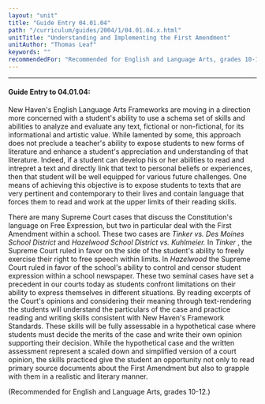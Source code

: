 ```yaml
---
layout: "unit"
title: "Guide Entry 04.01.04"
path: "/curriculum/guides/2004/1/04.01.04.x.html"
unitTitle: "Understanding and Implementing the First Amendment"
unitAuthor: "Thomas Leaf"
keywords: ""
recommendedFor: "Recommended for English and Language Arts, grades 10-12."
---
```

<body>
<hr/>
<h4>
Guide Entry to 04.01.04:
</h4>
<p>
New Haven's English Language Arts Frameworks are moving in a direction more concerned with a student's ability to use a schema set of skills and abilities to analyze and evaluate any text, fictional or non-fictional, for its informational and artistic value. While lamented by some, this approach does not preclude a teacher's ability to expose students to new forms of literature and enhance a student's appreciation and understanding of that literature. Indeed, if a student can develop his or her abilities to read and intrepret a text and directly link that text to personal beliefs or experiences, then that student will be well equipped for various future challenges. One means of achieving this objective is to expose students to texts that are very pertinent and contemporary to their lives and contain language that forces them to read and work at the upper limits of their reading skills.
</p>
<p>
There are many Supreme Court cases that discuss the Constitution's language on Free Expression, but two in particular deal with the First Amendment within a school. These two cases are
<i>
Tinker vs. Des Moines School District
</i>
and
<i>
Hazelwood School District vs. Kuhlmeier.
</i>
In
<i>
Tinker
</i>
, the Supreme Court ruled in favor on the side of the student's ability to freely exercise their right to free speech within limits. In
<i>
Hazelwood
</i>
the Supreme Court ruled in favor of the school's ability to control and censor student expression within a school newspaper. These two seminal cases have set a precedent in our courts today as students confront limitations on their ability to express themselves in different situations. By reading excerpts of the Court's opinions and considering their meaning through text-rendering the students will understand the particulars of the case and practice reading and writing skills consistent with New Haven's Framework Standards. These skills will be fully assessable in a hypothetical case where students must decide the merits of the case and write their own opinion supporting their decision. While the hypothetical case and the written assessment represent a scaled down and simplified version of a court opinion, the skills practiced give the student an opportunity not only to read primary source documents about the First Amendment but also to grapple with them in a realistic and literary manner.
</p>
<p>
(Recommended for English and Language Arts, grades 10-12.)
</p>
</body>